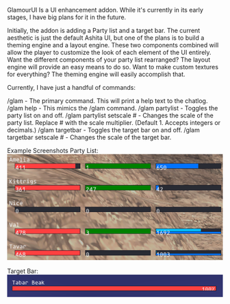 GlamourUI Is a UI enhancement addon.  While it's currently in its early stages, I have big plans for it in the future.


Initially, the addon is adding a Party list and a target bar.  The current aesthetic is just the default Ashita UI, but one of the plans is to build a theming engine and a layout engine.  These two components combined will allow the player to customize the look of each element of the UI entirely.  Want the different components of your party list rearranged?  The layout engine will provide an easy means to do so.  Want to make custom textures for everything?  The theming engine will easily accomplish that.


Currently, I have just a handful of commands:

/glam - The primary command.  This will print a help text to the chatlog.
/glam help - This mimics the /glam command.
/glam partylist - Toggles the party list on and off.
/glam partylist setscale # - Changes the scale of the party list.  Replace # with the scale multiplier.  (Default 1.  Accepts integers or decimals.)
/glam targetbar - Toggles the target bar on and off.
/glam targetbar setscale # - Changes the scale of the target bar.


Example Screenshots
Party List:
![alt text](https://github.com/bangplaysgames/images/blob/main/GlamourUI/PartyList.png?raw=true)


Target Bar:
![alt text](https://github.com/bangplaysgames/images/blob/main/GlamourUI/target%20bar.png?raw=true)

